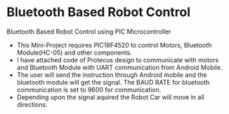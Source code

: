 # Bluetooth Based Robot Control
 Bluetooth Based Robot Control using PIC Microcontroller


* This Mini-Project requires PIC18F4520 to control Motors, Bluetooth Module(HC-05) and other components.
* I have attached code of Protecus design to communicate with motors and Bluetooth Module with UART communication from Android Mobile.
* The user will send the instruction through Android mobile and the bluetooth module will get the signal. The BAUD RATE for bluetooth communication is set to 9600 for communication.
* Depending upon the signal aquired the Robot Car will move in all directions.
